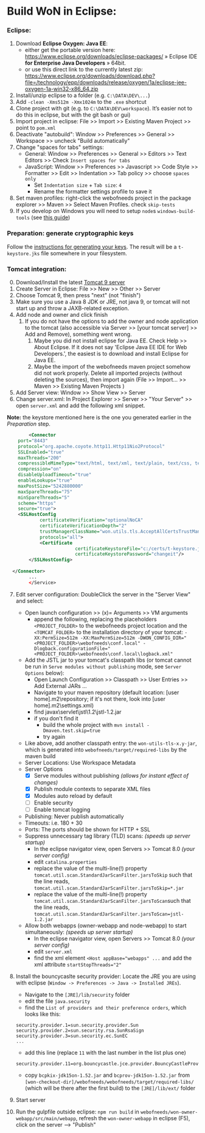 # Build WoN in Eclipse:

### Eclipse:

1.  Download **Eclipse Oxygen: Java EE**:
    * either get the portable version here: https://www.eclipse.org/downloads/eclipse-packages/ » Eclipse IDE **for Enterprise Java Developers** » 64bit. 
    * or use this direct link to the currently latest zip: https://www.eclipse.org/downloads/download.php?file=/technology/epp/downloads/release/oxygen/1a/eclipse-jee-oxygen-1a-win32-x86_64.zip
2.  Install/unzip eclipse to a folder (e.g. `C:\DATA\DEV\...`)
6.  Add `-clean -Xms512m -Xmx1024m` to the `.exe` shortcut
7.  Clone project with git (e.g. to `C:\DATA\DEV\workspace`). It’s easier not to do this in eclipse, but with the git bash or gui)
8. Import project in eclipse: File >> Import >> Existing Maven Project >> point to `pom.xml`
9. Deactivate "autobuild": Window >> Preferences >> General >> Workspace >> uncheck "Build automatically"
10. Change "spaces for tabs" settings: 
    * General: Window >> Preferences >> General >> Editors >> Text Editors >> Check `Insert spaces for tabs`
    * JavaScript: Window >> Preferences >> Javascript >> Code Style >> Formatter >> Edit >> Indentation >> Tab policy >> choose `spaces only`
        * Set `Indentation size` + `Tab size`: `4`
        * Rename the formatter settings profile to save it
11. Set maven profiles: right-click the webofneeds project in the package explorer >> Maven >> Select Maven Profiles. check `skip-tests`
12. If you develop on Windows you will need to setup `node`s `windows-build-tools` (see [this guide](./installation-setting-up-frontend-development-environment.md#installing-windows-build-tools-on-windows))

### Preparation: generate cryptographic keys
Follow the [instructions for generating your keys](https://github.com/researchstudio-sat/webofneeds/blob/master/documentation/installation-cryptographic-keys-and-certificates.md). The result will be a `t-keystore.jks` file somewhere in your filesystem.

### Tomcat integration:
0.  Download/Install the latest [Tomcat 9 server](https://tomcat.apache.org/download-90.cgi)
1.  Create Server in Eclipse: File >> New >> Other >> Server
2.  Choose Tomcat 9, then press "next" (not "finish")
3.  Make sure you use a Java 8 JDK or JRE, not java 9, or tomcat will not start up and throw a JAXB-related exception.
4.  Add node and owner and click finish 
      1. If you do not have the options to add the owner and node application to the tomcat (also accessible via Server >> [your tomcat server] >> Add and Remove), something went wrong.
            1. Maybe you did not install eclipse for Java EE. Check Help >> About Eclipse. If it does not say 'Eclipse Java EE IDE for Web Developers.', the easiest is to download and install Eclipse for Java EE.
            2. Maybe the import of the webofneeds maven project somehow did not work properly. Delete all imported projects (without deleting the sources), then import again (File >> Import... >> Maven >> Existing Maven Projects )
5.  Add Server view: Window >> Show View >> Server
6.  Change server.xml: In Project Explorer >> Server >> "Your Server" >> open `server.xml` and add the following xml snippet.

**Note:** the keystore mentioned here is the one you generated earlier in the *Preparation* step.
```xml
        <Connector 
    port="8443"
    protocol="org.apache.coyote.http11.Http11Nio2Protocol"
    SSLEnabled="true"
    maxThreads="200"
    compressibleMimeType="text/html, text/xml, text/plain, text/css, text/javascript, application/javascript, application/x-font-ttf, image/svg+xml, text/turtle, application/rdf+xml, application/x-turtle, text/rdf+n3, application/json, application/trig, application/ld+json, application/n-quads"
    compression="on" 
    disableUploadTimeout="true" 
    enableLookups="true"
    maxPostSize="5242880000" 
    maxSpareThreads="75"
    minSpareThreads="5"  
    scheme="https"
    secure="true">
    <SSLHostConfig 
            certificateVerification="optionalNoCA"
            certificateVerificationDepth="2"
            trustManagerClassName="won.utils.tls.AcceptAllCertsTrustManager"
            protocols="all">
            <Certificate 
                         certificateKeystoreFile="c:/certs/t-keystore.jks"
                         certificateKeystorePassword="changeit"/>
        </SSLHostConfig>
        
  </Connector>
        ...
        </Service>
  ```

        
7.  Edit server configuration: DoubleClick the server in the "Server View" and select:
	*  Open launch configuration >> (x)= Arguments >> VM arguments
		* append the following, replacing the placeholders `<PROJECT_FOLDER>` to the webofneeds project location and the `<TOMCAT_FOLDER>` to the installation directory of your tomcat: `-XX:PermSize=512m -XX:MaxPermSize=512m -DWON_CONFIG_DIR="<PROJECT_FOLDER>\webofneeds\conf.local" -Dlogback.configurationFile="<PROJECT_FOLDER>\webofneeds\conf.local\logback.xml"` 
	*  Add the JSTL jar to your tomcat's classpath libs (or tomcat cannot be run in `Serve modules without publishing` mode, see `Server Options` below):
		*  Open Launch Configuration >> Classpath >> User Entries >> Add External JARs ... 
		* Navigate to your maven repository (default location: [user home]\.m2\repository; if it's not there, look into [user home]\.m2\settings.xml)
		* find javax\servlet\jstl\1.2\jstl-1.2.jar
		* if you don't find it
			* build the whole project with `mvn install -Dmaven.test.skip=true`
			* try again   
	* Like above, add another classpath entry: the `won-utils-tls-x.y-jar`, which is generated into `webofneeds/target/required-libs` by the maven build
	*  Server Locations: Use Workspace Metadata
	*  Server Options
		* [x] Serve modules without publishing *(allows for instant effect of changes)*
		* [x] Publish module contexts to separate XML files
		* [x] Modules auto reload by default
		* [ ] Enable security
		* [ ] Enable tomcat logging
	*  Publishing: Never publish automatically
	*  Timeouts: i.e. 180 + 30
	*  Ports: The ports should be shown for HTTP + SSL
	*  Suppress unnecessary tag library (TLD) scans: *(speeds up server startup)*
		*  In the eclipse navigator view, open Servers >> Tomcat 8.0 *(your server config)*
		*  edit `catalina.properties`
		*  replace the value of the multi-line(!) property `tomcat.util.scan.StandardJarScanFilter.jarsToSkip` such that the line reads, `tomcat.util.scan.StandardJarScanFilter.jarsToSkip=*.jar`
		*  replace the value of the multi-line(!) property  `tomcat.util.scan.StandardJarScanFilter.jarsToScan`such that the line reads, `tomcat.util.scan.StandardJarScanFilter.jarsToScan=jstl-1.2.jar`
	*  Allow both webapps (owner-webapp and node-webapp) to start simultaneously: *(speeds up server startup)* 
		*  In the eclipse navigator view, open Servers >> Tomcat 8.0 *(your server config)* 
		*  edit `server.xml` 
		*  find the xml element `<Host appBase="webapps" ...` and add the xml attribute `startStopThreads="2"` 

8.  Install the bouncycaslte security provider: Locate the JRE you are using with eclipse (`Window -> Preferences -> Java -> Installed JREs`). 
	* Navigate to the `[JRE]/lib/security` folder
	* edit the file `java.security`
	* find the `List of providers and their preference orders`, which looks like this:

	```
	security.provider.1=sun.security.provider.Sun
	security.provider.2=sun.security.rsa.SunRsaSign
	security.provider.3=sun.security.ec.SunEC
	...
	```

	* add this line (replace `11` with the last number in the list plus one)
	
	```
	security.provider.11=org.bouncycastle.jce.provider.BouncyCastleProvider
	```

	* copy `bcpkix-jdk15on-1.52.jar` and `bcprov-jdk15on-1.52.jar` from `[won-checkout-dir]/webofneeds/webofneeds/target/required-libs/` (which will be there after the first build) to the `[JRE]/lib/ext/` folder
9.  Start server
10.  Run the gulpfile outside eclipse: `npm run build` in `webofneeds/won-owner-webapp/src/main/webapp`, refresh the `won-owner-webapp` in eclipse (F5), click on the server –> "Publish"
